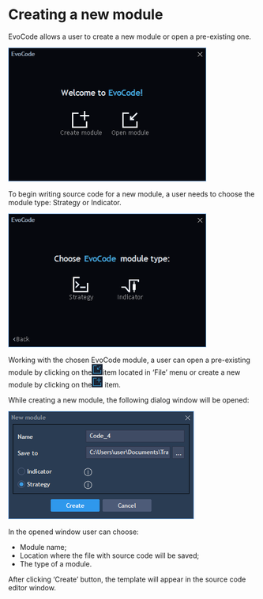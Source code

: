 # Creating a new module

EvoCode allows a user to create a new module or open a pre-existing one.

![](../../.gitbook/assets/screenshot_3%20%287%29.png)

To begin writing source code for a new module, a user needs to choose the module type: Strategy or Indicator.

![](../../.gitbook/assets/screenshot_4%20%286%29.png)

Working with the chosen EvoCode module, a user can open a pre-existing module by clicking on the![](../../.gitbook/assets/screenshot_5.png)item located in ‘File’ menu or create a new module by clicking on the![](../../.gitbook/assets/screenshot_1%20%2812%29.png) item.

While creating a new module, the following dialog window will be opened:

![](../../.gitbook/assets/screenshot_2%20%2812%29.png)

In the opened window user can choose:

* Module name;
* Location where the file with source code will be saved;
* The type of a module.

After clicking ‘Create’ button, the template will appear in the source code editor window.


